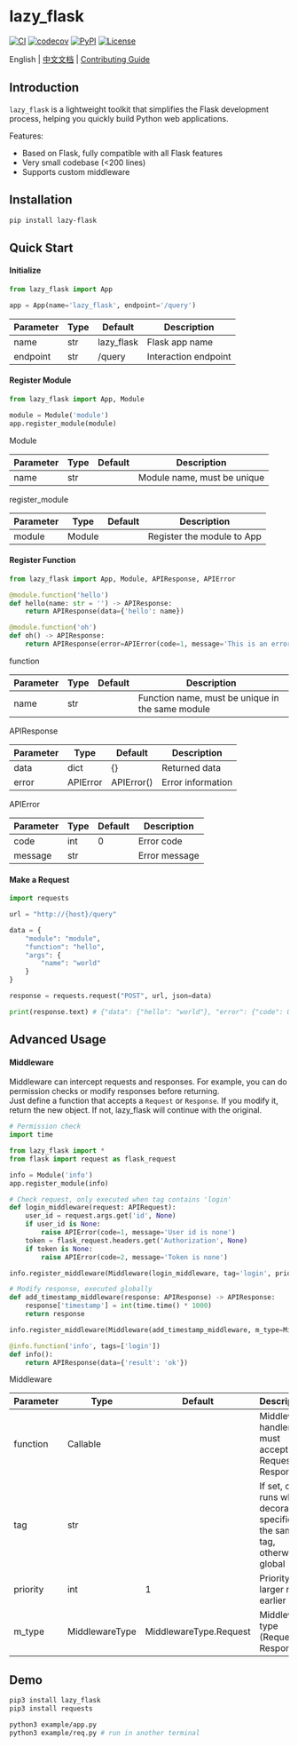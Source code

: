 # lazy_flask

[![CI](https://github.com/wrl96/lazy-flask/actions/workflows/ci.yml/badge.svg)](https://github.com/wrl96/lazy-flask/actions/workflows/ci.yml)
[![codecov](https://codecov.io/gh/wrl96/lazy-flask/branch/master/graph/badge.svg)](https://codecov.io/gh/wrl96/lazy-flask)
[![PyPI](https://img.shields.io/pypi/v/lazy-flask.svg)](https://pypi.org/project/lazy-flask/)
[![License](https://img.shields.io/github/license/wrl96/lazy-flask.svg)](./LICENSE)

English | [中文文档](docs/README_zh.md) | [Contributing Guide](docs/CONTRIBUTING.md)

## Introduction

`lazy_flask` is a lightweight toolkit that simplifies the Flask development process, helping you quickly build Python web applications.

Features:

- Based on Flask, fully compatible with all Flask features
- Very small codebase (<200 lines)
- Supports custom middleware

## Installation

```bash
pip install lazy-flask
```

## Quick Start

#### Initialize
```python
from lazy_flask import App

app = App(name='lazy_flask', endpoint='/query')
```
|Parameter|Type|Default|Description|
|---|---|---|---|
|name|str|lazy_flask|Flask app name|
|endpoint|str|/query|Interaction endpoint|

#### Register Module
```python
from lazy_flask import App, Module

module = Module('module')
app.register_module(module)
```
Module

|Parameter|Type|Default|Description|
|---|---|---|---|
|name|str| |Module name, must be unique|

register_module

|Parameter|Type|Default|Description|
|---|---|---|---|
|module|Module| |Register the module to App|

#### Register Function
```python
from lazy_flask import App, Module, APIResponse, APIError

@module.function('hello')
def hello(name: str = '') -> APIResponse:
    return APIResponse(data={'hello': name})

@module.function('oh')
def oh() -> APIResponse:
    return APIResponse(error=APIError(code=1, message='This is an error.'))
```
function

|Parameter|Type|Default|Description|
|---|---|---|---|
|name|str| |Function name, must be unique in the same module|

APIResponse

|Parameter|Type|Default|Description|
|---|---|---|---|
|data|dict|{}|Returned data|
|error|APIError|APIError()|Error information|

APIError

|Parameter|Type|Default|Description|
|---|---|---|---|
|code|int|0|Error code|
|message|str| |Error message|

#### Make a Request

```python
import requests

url = "http://{host}/query"

data = {
    "module": "module",
    "function": "hello",
    "args": {
        "name": "world"
    }
}

response = requests.request("POST", url, json=data)

print(response.text) # {"data": {"hello": "world"}, "error": {"code": 0, "msg": ""}}
```

## Advanced Usage

#### Middleware

Middleware can intercept requests and responses. For example, you can do permission checks or modify responses before returning.<br>
Just define a function that accepts a `Request` or `Response`. If you modify it, return the new object. If not, lazy_flask will continue with the original.

```python
# Permission check
import time

from lazy_flask import *
from flask import request as flask_request

info = Module('info')
app.register_module(info)

# Check request, only executed when tag contains 'login'
def login_middleware(request: APIRequest):
    user_id = request.args.get('id', None)
    if user_id is None:
        raise APIError(code=1, message='User id is none')
    token = flask_request.headers.get('Authorization', None)
    if token is None:
        raise APIError(code=2, message='Token is none')

info.register_middleware(Middleware(login_middleware, tag='login', priority=1, m_type=MiddlewareType.Request))

# Modify response, executed globally
def add_timestamp_middleware(response: APIResponse) -> APIResponse:
    response['timestamp'] = int(time.time() * 1000)
    return response

info.register_middleware(Middleware(add_timestamp_middleware, m_type=MiddlewareType.Response))

@info.function('info', tags=['login'])
def info():
    return APIResponse(data={'result': 'ok'})
```

Middleware

| Parameter |Type|Default|Description|
|-----------|---|---|---|
| function  |Callable| |Middleware handler, must accept Request or Response|
| tag       |str| |If set, only runs when decorator specifies the same tag, otherwise global|
| priority  |int|1|Priority, larger runs earlier|
| m_type    |MiddlewareType|MiddlewareType.Request|Middleware type (Request or Response)|

## Demo

```bash
pip3 install lazy_flask
pip3 install requests

python3 example/app.py
python3 example/req.py # run in another terminal
```
